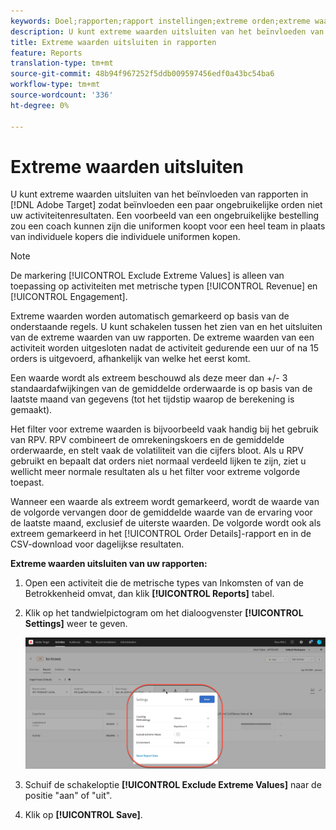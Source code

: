 ```yaml
---
keywords: Doel;rapporten;rapport instellingen;extreme orden;extreme waarden
description: U kunt extreme waarden uitsluiten van het beïnvloeden van rapporten in Adobe Target zodat een paar ongebruikelijke orden niet uw activiteitenresultaten beïnvloeden. Een voorbeeld van een ongebruikelijke bestelling zou een coach kunnen zijn die uniformen koopt voor een heel team in plaats van individuele kopers die individuele uniformen kopen.
title: Extreme waarden uitsluiten in rapporten
feature: Reports
translation-type: tm+mt
source-git-commit: 48b94f967252f5ddb009597456edf0a43bc54ba6
workflow-type: tm+mt
source-wordcount: '336'
ht-degree: 0%

---
```



# Extreme waarden uitsluiten

U kunt extreme waarden uitsluiten van het beïnvloeden van rapporten in [!DNL Adobe Target] zodat beïnvloeden een paar ongebruikelijke orden niet uw activiteitenresultaten. Een voorbeeld van een ongebruikelijke bestelling zou een coach kunnen zijn die uniformen koopt voor een heel team in plaats van individuele kopers die individuele uniformen kopen.

>[!NOTE]
>
>De markering [!UICONTROL Exclude Extreme Values] is alleen van toepassing op activiteiten met metrische typen [!UICONTROL Revenue] en [!UICONTROL Engagement].

Extreme waarden worden automatisch gemarkeerd op basis van de onderstaande regels. U kunt schakelen tussen het zien van en het uitsluiten van de extreme waarden van uw rapporten. De extreme waarden van een activiteit worden uitgesloten nadat de activiteit gedurende een uur of na 15 orders is uitgevoerd, afhankelijk van welke het eerst komt.

Een waarde wordt als extreem beschouwd als deze meer dan +/- 3 standaardafwijkingen van de gemiddelde orderwaarde is op basis van de laatste maand van gegevens (tot het tijdstip waarop de berekening is gemaakt).

Het filter voor extreme waarden is bijvoorbeeld vaak handig bij het gebruik van RPV. RPV combineert de omrekeningskoers en de gemiddelde orderwaarde, en stelt vaak de volatiliteit van die cijfers bloot. Als u RPV gebruikt en bepaalt dat orders niet normaal verdeeld lijken te zijn, ziet u wellicht meer normale resultaten als u het filter voor extreme volgorde toepast.

Wanneer een waarde als extreem wordt gemarkeerd, wordt de waarde van de volgorde vervangen door de gemiddelde waarde van de ervaring voor de laatste maand, exclusief de uiterste waarden. De volgorde wordt ook als extreem gemarkeerd in het [!UICONTROL Order Details]-rapport en in de CSV-download voor dagelijkse resultaten.

**Extreme waarden uitsluiten van uw rapporten:**

1. Open een activiteit die de metrische types van Inkomsten of van de Betrokkenheid omvat, dan klik **[!UICONTROL Reports]** tabel.
1. Klik op het tandwielpictogram om het dialoogvenster **[!UICONTROL Settings]** weer te geven.

   ![Stap resultaat](assets/exclude_extreme_values.png)

1. Schuif de schakeloptie **[!UICONTROL Exclude Extreme Values]** naar de positie &quot;aan&quot; of &quot;uit&quot;.
1. Klik op **[!UICONTROL Save]**.
